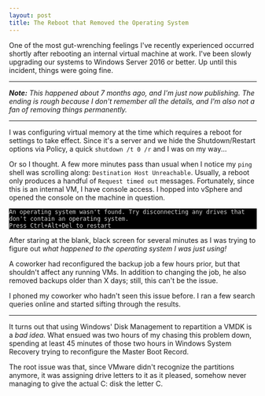 ```yaml
---
layout: post
title: The Reboot that Removed the Operating System
---
```


One of the most gut-wrenching feelings I've recently experienced
occurred shortly after rebooting an internal virtual machine at work.
I've been slowly upgrading our systems to Windows Server 2016 or better.
Up until this incident, things were going fine.

---

***Note:** This happened about 7 months ago, and I'm just now
publishing. The ending is rough because I don't remember all the
details, and I'm also not a fan of removing things permanently.*

---

I was configuring virtual memory at the time which requires a reboot for
settings to take effect. Since it's a server and we hide the
Shutdown/Restart options via Policy, a quick `shutdown /t 0 /r` and I
was on my way...

Or so I thought. A few more minutes pass than usual when I notice my
`ping` shell was scrolling along: `Destination Host Unreachable`.
Usually, a reboot only produces a handful of `Request timed out`
messages. Fortunately, since this is an internal VM, I have console
access. I hopped into vSphere and opened the console on the machine in
question.

<pre style="color:lightgray;background-color:black;">
<code>An operating system wasn't found. Try disconnecting any drives that
don't contain an operating system.
Press Ctrl+Alt+Del to restart
</code></pre>

After staring at the blank, black screen for several minutes as I was
trying to figure out *what happened to the operating system I was just
using!*

A coworker had reconfigured the backup job a few hours prior, but that
shouldn't affect any running VMs. In addition to changing the job, he
also removed backups older than X days; still, this can't be the issue.

I phoned my coworker who hadn't seen this issue before. I ran a few
search queries online and started sifting through the results.

---

It turns out that using Windows' Disk Management to repartition a VMDK
is a *bad idea.* What ensued was two hours of my chasing this problem
down, spending at least 45 minutes of those two hours in Windows System
Recovery trying to reconfigure the Master Boot Record.

The root issue was that, since VMware didn't recognize the partitions
anymore, it was assigning drive letters to it as it pleased, somehow
never managing to give the actual C: disk the letter C.
